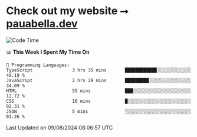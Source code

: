 # Check out my website ⭢ [pauabella.dev](https://pauabella.dev)

<!--START_SECTION:waka-->
![Code Time](http://img.shields.io/badge/Code%20Time-3%2C642%20hrs%2042%20mins-blue)

📊 **This Week I Spent My Time On** 

```text
💬 Programming Languages: 
TypeScript               3 hrs 35 mins       ████████████░░░░░░░░░░░░░   49.19 % 
JavaScript               2 hrs 29 mins       █████████░░░░░░░░░░░░░░░░   34.09 % 
HTML                     55 mins             ███░░░░░░░░░░░░░░░░░░░░░░   12.72 % 
CSS                      10 mins             █░░░░░░░░░░░░░░░░░░░░░░░░   02.31 % 
JSON                     5 mins              ░░░░░░░░░░░░░░░░░░░░░░░░░   01.26 % 
```


 Last Updated on 09/08/2024 08:06:57 UTC
<!--END_SECTION:waka-->
